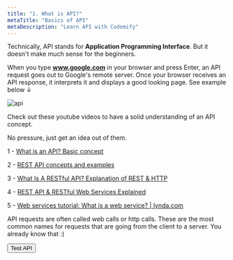 ```yaml
---
title: "1. What is API?"
metaTitle: "Basics of API"
metaDescription: "Learn API with Codemify"
---
```

Technically, API stands for **Application Programming Interface**. But it doesn't make much sense for the beginners.

When you type **www.google.com** in your browser and press Enter, an API request goes out to Google's remote server. Once your browser receives an API response, it interprets it and displays a good looking page. See example below ↓

![api](https://user-images.githubusercontent.com/33443927/73721979-50c31b00-46da-11ea-8639-2854e64948b7.jpg)

Check out these youtube videos to have a solid understanding of an API concept.

No pressure, just get an idea out of them.

1 - <a href="https://www.youtube.com/watch?v=s7wmiS2mSXY" target="_blank">What is an API? Basic concept</a>

2 - <a href="https://www.youtube.com/watch?v=7YcW25PHnAA" target="_blank">REST API concepts and examples</a>

3 - <a href="https://www.youtube.com/watch?v=Q-BpqyOT3a8" target="_blank">What Is A RESTful API? Explanation of REST & HTTP</a>

4 - <a href="https://www.youtube.com/watch?v=LooL6_chvN4" target="_blank">REST API & RESTful Web Services Explained</a>

5 - <a href="https://www.youtube.com/watch?v=u80uPzhFYvc" target="_blank">Web services tutorial: What is a web service? | lynda.com</a>

API requests are often called web calls or http calls. These are the most common names for requests that are going from the client to a server. You already know that :)  

<a href="https://forms.gle/wHmmsTncW8ysqLBK" target="_blank">
   <button class="registerbtn" >Test API</button>
</a>

<!-- When you are done with the videos, feel free to go to a next step: <a href="https://Codemify.com/api/2017/10/26/API-Testing-Using-Postman.html" target="_blank">API testing using Postman.</a> -->
